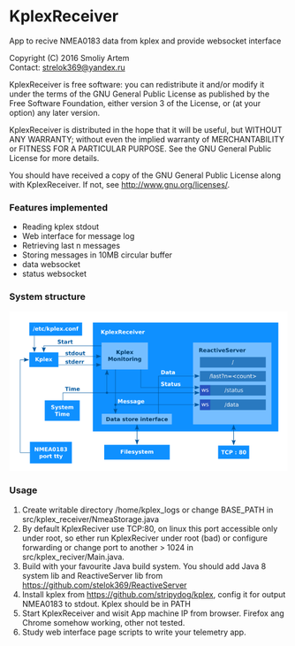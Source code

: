 # KplexReceiver
App to recive NMEA0183 data from kplex and provide websocket interface

Copyright (C) 2016 Smoliy Artem<br>Contact: strelok369@yandex.ru

KplexReceiver is free software: you can redistribute it and/or modify it under the terms of the GNU General Public License as published by the Free Software Foundation, either version 3 of the License, or (at your option) any later version.

KplexReceiver is distributed in the hope that it will be useful, but WITHOUT ANY WARRANTY; without even the implied warranty of MERCHANTABILITY or FITNESS FOR A PARTICULAR PURPOSE. See the GNU General Public License for more details.

You should have received a copy of the GNU General Public License
along with KplexReceiver. If not, see <http://www.gnu.org/licenses/>.

### Features implemented 
- Reading kplex stdout
- Web interface for message log
- Retrieving last n messages
- Storing messages in 10MB circular buffer
- data websocket
- status websocket

### System structure
![Structure](/docs/struct_en.png?raw=true "Structure")

### Usage
1. Create writable directory /home/kplex_logs or change BASE_PATH in src/kplex_receiver/NmeaStorage.java
2. By default KplexReciver use TCP:80, on linux this port accessible only under root, so ether run KplexReciver under root (bad) or configure forwarding or change port to another > 1024 in src/kplex_reciver/Main.java.
3. Build with your favourite Java build system. You should add Java 8 system lib and ReactiveServer lib from https://github.com/stelok369/ReactiveServer
4. Install kplex from https://github.com/stripydog/kplex, config it for output NMEA0183 to stdout. Kplex should be in PATH
5. Start KplexReceiver and wisit App machine IP from browser. Firefox ang Chrome somehow working, other not tested.
6. Study web interface page scripts to write your telemetry app.